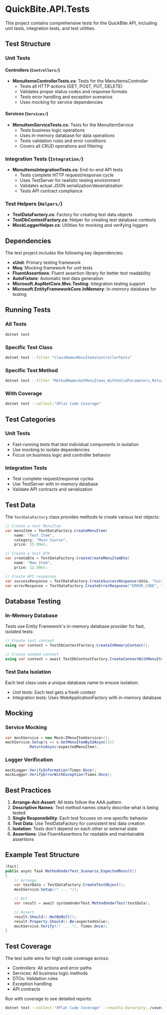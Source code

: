# QuickBite.API.Tests

This project contains comprehensive tests for the QuickBite API, including unit tests, integration tests, and test utilities.

## Test Structure

### Unit Tests

#### Controllers (`Controllers/`)
- **MenuItemsControllerTests.cs**: Tests for the MenuItemsController
  - Tests all HTTP actions (GET, POST, PUT, DELETE)
  - Validates proper status codes and response formats
  - Tests error handling and exception scenarios
  - Uses mocking for service dependencies

#### Services (`Services/`)
- **MenuItemServiceTests.cs**: Tests for the MenuItemService
  - Tests business logic operations
  - Uses in-memory database for data operations
  - Tests validation rules and error conditions
  - Covers all CRUD operations and filtering

### Integration Tests (`Integration/`)
- **MenuItemsIntegrationTests.cs**: End-to-end API tests
  - Tests complete HTTP request/response cycle
  - Uses TestServer for realistic testing environment
  - Validates actual JSON serialization/deserialization
  - Tests API contract compliance

### Test Helpers (`Helpers/`)
- **TestDataFactory.cs**: Factory for creating test data objects
- **TestDbContextFactory.cs**: Helper for creating test database contexts
- **MockLoggerHelper.cs**: Utilities for mocking and verifying loggers

## Dependencies

The test project includes the following key dependencies:

- **xUnit**: Primary testing framework
- **Moq**: Mocking framework for unit tests
- **FluentAssertions**: Fluent assertion library for better test readability
- **AutoFixture**: Automatic test data generation
- **Microsoft.AspNetCore.Mvc.Testing**: Integration testing support
- **Microsoft.EntityFrameworkCore.InMemory**: In-memory database for testing

## Running Tests

### All Tests
```bash
dotnet test
```

### Specific Test Class
```bash
dotnet test --filter "ClassName=MenuItemsControllerTests"
```

### Specific Test Method
```bash
dotnet test --filter "MethodName=GetMenuItems_WithValidParameters_ReturnsOkResult"
```

### With Coverage
```bash
dotnet test --collect:"XPlat Code Coverage"
```

## Test Categories

### Unit Tests
- Fast-running tests that test individual components in isolation
- Use mocking to isolate dependencies
- Focus on business logic and controller behavior

### Integration Tests
- Test complete request/response cycles
- Use TestServer with in-memory database
- Validate API contracts and serialization

## Test Data

The `TestDataFactory` class provides methods to create various test objects:

```csharp
// Create a test MenuItem
var menuItem = TestDataFactory.CreateMenuItem(
    name: "Test Item",
    category: "Main Course",
    price: 15.99m);

// Create a test DTO
var createDto = TestDataFactory.CreateCreateMenuItemDto(
    name: "New Item",
    price: 12.50m);

// Create API responses
var successResponse = TestDataFactory.CreateSuccessResponse(data, "Success");
var errorResponse = TestDataFactory.CreateErrorResponse("ERROR_CODE", "Error message");
```

## Database Testing

### In-Memory Database
Tests use Entity Framework's in-memory database provider for fast, isolated tests:

```csharp
// Create test context
using var context = TestDbContextFactory.CreateInMemoryContext();

// Create seeded context
using var context = await TestDbContextFactory.CreateContextWithMenuItemsAsync(10);
```

### Test Data Isolation
Each test class uses a unique database name to ensure isolation:
- Unit tests: Each test gets a fresh context
- Integration tests: Uses WebApplicationFactory with in-memory database

## Mocking

### Service Mocking
```csharp
var mockService = new Mock<IMenuItemService>();
mockService.Setup(s => s.GetMenuItemByIdAsync(1))
          .ReturnsAsync(expectedMenuItem);
```

### Logger Verification
```csharp
mockLogger.VerifyInformation(Times.Once);
mockLogger.VerifyErrorWithException(Times.Once);
```

## Best Practices

1. **Arrange-Act-Assert**: All tests follow the AAA pattern
2. **Descriptive Names**: Test method names clearly describe what is being tested
3. **Single Responsibility**: Each test focuses on one specific behavior
4. **Test Data**: Use TestDataFactory for consistent test data creation
5. **Isolation**: Tests don't depend on each other or external state
6. **Assertions**: Use FluentAssertions for readable and maintainable assertions

## Example Test Structure

```csharp
[Fact]
public async Task MethodUnderTest_Scenario_ExpectedResult()
{
    // Arrange
    var testData = TestDataFactory.CreateTestObject();
    mockService.Setup(/* ... */);

    // Act
    var result = await systemUnderTest.MethodUnderTest(testData);

    // Assert
    result.Should().NotBeNull();
    result.Property.Should().Be(expectedValue);
    mockService.Verify(/* ... */, Times.Once);
}
```

## Test Coverage

The test suite aims for high code coverage across:
- Controllers: All actions and error paths
- Services: All business logic methods
- DTOs: Validation rules
- Exception handling
- API contracts

Run with coverage to see detailed reports:
```bash
dotnet test --collect:"XPlat Code Coverage" --results-directory:./coverage
```